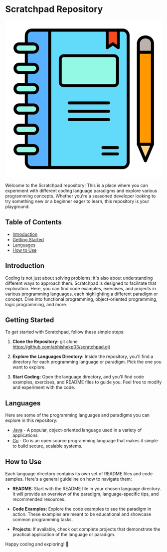 # Scratchpad Repository

![Scratchpad Logo](scratchpad-logo.png)

Welcome to the Scratchpad repository! This is a place where you can experiment with different coding language paradigms and explore various programming concepts. Whether you're a seasoned developer looking to try something new or a beginner eager to learn, this repository is your playground.

## Table of Contents
- [Introduction](#introduction)
- [Getting Started](#getting-started)
- [Languages](#languages)
- [How to Use](#how-to-use)

## Introduction

Coding is not just about solving problems; it's also about understanding different ways to approach them. Scratchpad is designed to facilitate that exploration. Here, you can find code examples, exercises, and projects in various programming languages, each highlighting a different paradigm or concept. Dive into functional programming, object-oriented programming, logic programming, and more.

## Getting Started

To get started with Scratchpad, follow these simple steps:

1. **Clone the Repository:**
git clone https://github.com/abhishekp03/scratchpad.git


2. **Explore the Languages Directory:**
Inside the repository, you'll find a directory for each programming language or paradigm. Pick the one you want to explore.

3. **Start Coding:**
Open the language directory, and you'll find code examples, exercises, and README files to guide you. Feel free to modify and experiment with the code.

## Languages
Here are some of the programming languages and paradigms you can explore in this repository:

- [Java](java/) - A popular, object-oriented language used in a variety of applications.
- [Go](go/) - Go is an open source programming language that makes it simple to build secure, scalable systems.

## How to Use

Each language directory contains its own set of README files and code samples. Here's a general guideline on how to navigate them:

- **README:** Start with the README file in your chosen language directory. It will provide an overview of the paradigm, language-specific tips, and recommended resources.

- **Code Examples:** Explore the code examples to see the paradigm in action. These examples are meant to be educational and showcase common programming tasks.

- **Projects:** If available, check out complete projects that demonstrate the practical application of the language or paradigm.

Happy coding and exploring! 🚀

